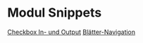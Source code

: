 # Modul Snippets

[Checkbox In- und Output](https://gist.github.com/eaCe/05eebd39244da6ee3edfb828804d2aa9)
[Blätter-Navigation](https://gist.github.com/rotzek/0400357443f453134634ac7238e0422a)
